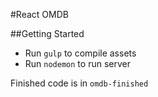 #React OMDB

##Getting Started

* Run `gulp` to compile assets
* Run `nodemon` to run server

Finished code is in `omdb-finished`
